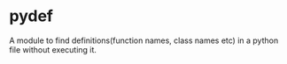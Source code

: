 pydef
=====

A module to find definitions(function names, class names etc) in a python file without executing it.
